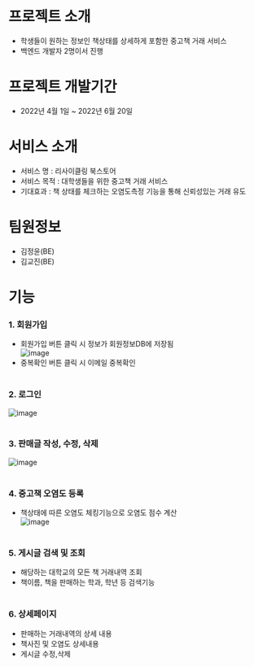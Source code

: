 # 프로젝트 소개 
+ 학생들이 원하는 정보인 책상태를 상세하게 포함한 중고책 거래 서비스
+ 백엔드 개발자 2명이서 진행


# 프로젝트 개발기간 
+ 2022년 4월 1일 ~ 2022년 6월 20일

# 서비스 소개 
+ 서비스 명 : 리사이클링 북스토어
+ 서비스 목적 : 대학생들을 위한 중고책 거래 서비스
+ 기대효과 : 책 상태를 체크하는 오염도측정 기능을 통해 신뢰성있는 거래 유도

# 팀원정보
+ 김정윤(BE)
+ 김교진(BE)

# 기능 
### 1. 회원가입
+ 회원가입 버튼 클릭 시 정보가 회원정보DB에 저장됨<br />
![image](https://github.com/kim-jung-yun/Recycling-Bookstore/assets/138330814/8efb7458-5d26-46c0-8086-747aa9c8b3d6)
+ 중복확인 버튼 클릭 시 이메일 중복확인
<br /><br />

### 2. 로그인<br />
![image](https://github.com/kim-jung-yun/Recycling-Bookstore/assets/138330814/2aef2963-6cc7-4303-bfc3-0ab910641ae4)
<br /><br />

### 3. 판매글 작성, 수정, 삭제<br />
![image](https://github.com/kim-jung-yun/Recycling-Bookstore/assets/138330814/ffca0924-a381-432f-8048-2de95252f1a0)
<br /><br />

### 4. 중고책 오염도 등록<br />
+ 책상태에 따른 오염도 체킹기능으로 오염도 점수 계산<br />
![image](https://github.com/kim-jung-yun/Recycling-Bookstore/assets/138330814/519a799f-f17a-42d6-bc1e-8a0a3e61f21f)
<br /><br />

### 5. 게시글 검색 및 조회<br />
+ 해당하는 대학교의 모든 책 거래내역 조회
+ 책이름, 책을 판매하는 학과, 학년 등 검색기능
<br /><br />

### 6. 상세페이지<br />
+ 판매하는 거래내역의 상세 내용
+ 책사진 및 오염도 상세내용
+ 게시글 수정,삭제
